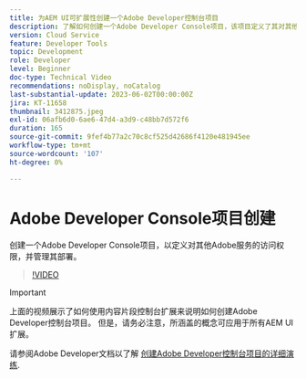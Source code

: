 ```yaml
---
title: 为AEM UI可扩展性创建一个Adobe Developer控制台项目
description: 了解如何创建一个Adobe Developer Console项目，该项目定义了其对其他Adobe服务的访问权限并管理其部署。
version: Cloud Service
feature: Developer Tools
topic: Development
role: Developer
level: Beginner
doc-type: Technical Video
recommendations: noDisplay, noCatalog
last-substantial-update: 2023-06-02T00:00:00Z
jira: KT-11658
thumbnail: 3412875.jpeg
exl-id: 06afb6d0-6ae6-47d4-a3d9-c48bb7d572f6
duration: 165
source-git-commit: 9fef4b77a2c70c8cf525d42686f4120e481945ee
workflow-type: tm+mt
source-wordcount: '107'
ht-degree: 0%

---
```


# Adobe Developer Console项目创建

创建一个Adobe Developer Console项目，以定义对其他Adobe服务的访问权限，并管理其部署。

>[!VIDEO](https://video.tv.adobe.com/v/3412875?quality=12&learn=on)

>[!IMPORTANT]
>
> 上面的视频展示了如何使用内容片段控制台扩展来说明如何创建Adobe Developer控制台项目。 但是，请务必注意，所涵盖的概念可应用于所有AEM UI扩展。

请参阅Adobe Developer文档以了解 [创建Adobe Developer控制台项目的详细演练](https://developer.adobe.com/uix/docs/services/aem-cf-console-admin/extension-development/#create-a-project-in-adobe-developer-console).
